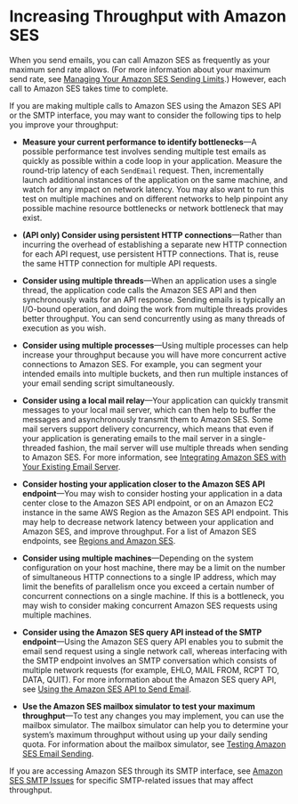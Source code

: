 # Increasing Throughput with Amazon SES<a name="throughput-problems"></a>

When you send emails, you can call Amazon SES as frequently as your maximum send rate allows\. \(For more information about your maximum send rate, see [Managing Your Amazon SES Sending Limits](manage-sending-limits.md)\.\) However, each call to Amazon SES takes time to complete\.

If you are making multiple calls to Amazon SES using the Amazon SES API or the SMTP interface, you may want to consider the following tips to help you improve your throughput: 

+ **Measure your current performance to identify bottlenecks**—A possible performance test involves sending multiple test emails as quickly as possible within a code loop in your application\. Measure the round\-trip latency of each `SendEmail` request\. Then, incrementally launch additional instances of the application on the same machine, and watch for any impact on network latency\. You may also want to run this test on multiple machines and on different networks to help pinpoint any possible machine resource bottlenecks or network bottleneck that may exist\.

+ **\(API only\) Consider using persistent HTTP connections**—Rather than incurring the overhead of establishing a separate new HTTP connection for each API request, use persistent HTTP connections\. That is, reuse the same HTTP connection for multiple API requests\.

+ **Consider using multiple threads**—When an application uses a single thread, the application code calls the Amazon SES API and then synchronously waits for an API response\. Sending emails is typically an I/O\-bound operation, and doing the work from multiple threads provides better throughput\. You can send concurrently using as many threads of execution as you wish\.

+ **Consider using multiple processes**—Using multiple processes can help increase your throughput because you will have more concurrent active connections to Amazon SES\. For example, you can segment your intended emails into multiple buckets, and then run multiple instances of your email sending script simultaneously\.

+ **Consider using a local mail relay**—Your application can quickly transmit messages to your local mail server, which can then help to buffer the messages and asynchronously transmit them to Amazon SES\. Some mail servers support delivery concurrency, which means that even if your application is generating emails to the mail server in a single\-threaded fashion, the mail server will use multiple threads when sending to Amazon SES\. For more information, see [Integrating Amazon SES with Your Existing Email Server](send-email-smtp-existing-server.md)\.

+ **Consider hosting your application closer to the Amazon SES API endpoint**—You may wish to consider hosting your application in a data center close to the Amazon SES API endpoint, or on an Amazon EC2 instance in the same AWS Region as the Amazon SES API endpoint\. This may help to decrease network latency between your application and Amazon SES, and improve throughput\. For a list of Amazon SES endpoints, see [Regions and Amazon SES](regions.md)\. 

+ **Consider using multiple machines**—Depending on the system configuration on your host machine, there may be a limit on the number of simultaneous HTTP connections to a single IP address, which may limit the benefits of parallelism once you exceed a certain number of concurrent connections on a single machine\. If this is a bottleneck, you may wish to consider making concurrent Amazon SES requests using multiple machines\.

+ **Consider using the Amazon SES query API instead of the SMTP endpoint**—Using the Amazon SES query API enables you to submit the email send request using a single network call, whereas interfacing with the SMTP endpoint involves an SMTP conversation which consists of multiple network requests \(for example, EHLO, MAIL FROM, RCPT TO, DATA, QUIT\)\. For more information about the Amazon SES query API, see [Using the Amazon SES API to Send Email](send-email-api.md)\.

+ **Use the Amazon SES mailbox simulator to test your maximum throughput**—To test any changes you may implement, you can use the mailbox simulator\. The mailbox simulator can help you to determine your system’s maximum throughput without using up your daily sending quota\. For information about the mailbox simulator, see [Testing Amazon SES Email Sending](mailbox-simulator.md)\.

If you are accessing Amazon SES through its SMTP interface, see [Amazon SES SMTP Issues](smtp-issues.md) for specific SMTP\-related issues that may affect throughput\.